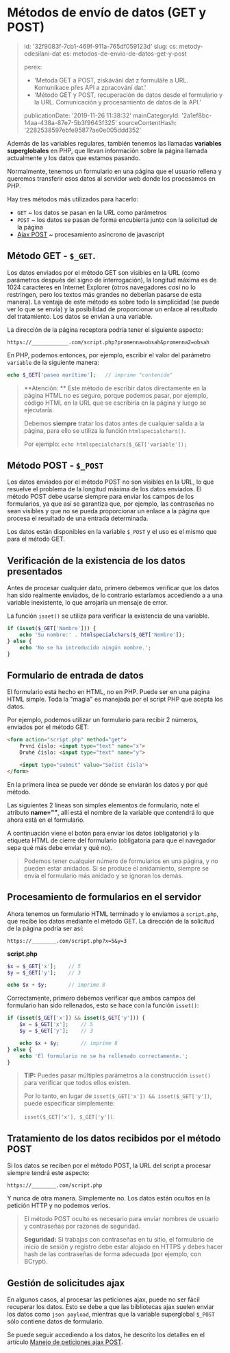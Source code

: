 Métodos de envío de datos (GET y POST)
======================================

> id: '32f9083f-7cb1-469f-911a-765df059123d'
> slug:
> 	cs: metody-odesilani-dat
> 	es: metodos-de-envio-de-datos-get-y-post
> 
> perex:
> 	- 'Metoda GET a POST, získávání dat z formuláře a URL. Komunikace přes API a zpracování dat.'
> 	- 'Método GET y POST, recuperación de datos desde el formulario y la URL. Comunicación y procesamiento de datos de la API.'
> 
> publicationDate: '2019-11-26 11:38:32'
> mainCategoryId: '2a1ef8bc-14aa-438a-87e7-5b3f9643f325'
> sourceContentHash: '2282538597ebfe95877ae0e005ddd352'

Además de las variables regulares, también tenemos las llamadas **variables superglobales** en PHP, que llevan información sobre la página llamada actualmente y los datos que estamos pasando.

Normalmente, tenemos un formulario en una página que el usuario rellena y queremos transferir esos datos al servidor web donde los procesamos en PHP.

Hay tres métodos más utilizados para hacerlo:

- `GET` ~ los datos se pasan en la URL como parámetros
- `POST` ~ los datos se pasan de forma encubierta junto con la solicitud de la página
- <a href="/ajax-post">Ajax POST</a> ~ procesamiento asíncrono de javascript

Método GET - `$_GET`.
--------------------

Los datos enviados por el método GET son visibles en la URL (como parámetros después del signo de interrogación), la longitud máxima es de 1024 caracteres en Internet Explorer (otros navegadores *casi* no lo restringen, pero los textos más grandes no deberían pasarse de esta manera). La ventaja de este método es sobre todo la simplicidad (se puede ver lo que se envía) y la posibilidad de proporcionar un enlace al resultado del tratamiento. Los datos se envían a una variable.

La dirección de la página receptora podría tener el siguiente aspecto:

`https://____________.com/script.php?promenna=obsah&promenna2=obsah`

En PHP, podemos entonces, por ejemplo, escribir el valor del parámetro `variable` de la siguiente manera:

```php
echo $_GET['paseo marítimo'];	// imprime "contenido"
```

> **Atención: ** Este método de escribir datos directamente en la página HTML no es seguro, porque podemos pasar, por ejemplo, código HTML en la URL que se escribiría en la página y luego se ejecutaría.
>
> Debemos **siempre** tratar los datos antes de cualquier salida a la página, para ello se utiliza la función `htmlspecialchars()`.
>
> Por ejemplo: `echo htmlspecialchars($_GET['variable']);`

Método POST - `$_POST`
----------------------

Los datos enviados por el método POST no son visibles en la URL, lo que resuelve el problema de la longitud máxima de los datos enviados. El método POST debe usarse siempre para enviar los campos de los formularios, ya que así se garantiza que, por ejemplo, las contraseñas no sean visibles y que no se pueda proporcionar un enlace a la página que procesa el resultado de una entrada determinada.

Los datos están disponibles en la variable `$_POST` y el uso es el mismo que para el método GET.

Verificación de la existencia de los datos presentados
--------------------------------

Antes de procesar cualquier dato, primero debemos verificar que los datos han sido realmente enviados, de lo contrario estaríamos accediendo a
 a una variable inexistente, lo que arrojaría un mensaje de error.

La función `isset()` se utiliza para verificar la existencia de una variable.

```php
if (isset($_GET['Nombre'])) {
    echo 'Su nombre:' . htmlspecialchars($_GET['Nombre']);
} else {
    echo 'No se ha introducido ningún nombre.';
}
```

Formulario de entrada de datos
------------------------

El formulario está hecho en HTML, no en PHP. Puede ser en una página HTML simple. Toda la "magia" es manejada por el script PHP que acepta los datos.

Por ejemplo, podemos utilizar un formulario para recibir 2 números, enviados por el método GET:

```html
<form action="script.php" method="get">
    První číslo: <input type="text" name="x">
    Druhé číslo: <input type="text" name="y">

    <input type="submit" value="Sečíst čísla">
</form>
```

En la primera línea se puede ver dónde se enviarán los datos y por qué método.

Las siguientes 2 líneas son simples elementos de formulario, note el atributo **name=""**, allí está el nombre de la variable que contendrá lo que ahora está en el formulario.

A continuación viene el botón para enviar los datos (obligatorio) y la etiqueta HTML de cierre del formulario (obligatoria para que el navegador sepa qué más debe enviar y qué no).

> Podemos tener cualquier número de formularios en una página, y no pueden estar anidados. Si se produce el anidamiento, siempre se envía el formulario más anidado y se ignoran los demás.

Procesamiento de formularios en el servidor
-------------------------------

Ahora tenemos un formulario HTML terminado y lo enviamos a `script.php`, que recibe los datos mediante el método GET. La dirección de la solicitud de la página podría ser así:

`https://________.com/script.php?x=5&y=3`

**script.php**

```php
$x = $_GET['x'];	// 5
$y = $_GET['y'];	// 3

echo $x + $y;		// imprime 8
```

Correctamente, primero debemos verificar que ambos campos del formulario han sido rellenados, esto se hace con la función `isset()`:

```php
if (isset($_GET['x']) && isset($_GET['y'])) {
    $x = $_GET['x'];	// 5
    $y = $_GET['y'];	// 3

    echo $x + $y;		// imprime 8
} else {
    echo 'El formulario no se ha rellenado correctamente.';
}
```

> **TIP:** Puedes pasar múltiples parámetros a la construcción `isset()` para verificar que todos ellos existen.
>
> Por lo tanto, en lugar de `isset($_GET['x']) && isset($_GET['y'])`, puede especificar simplemente:
>
> `isset($_GET['x'], $_GET['y'])`.

Tratamiento de los datos recibidos por el método POST
--------------------------------------

Si los datos se reciben por el método POST, la URL del script a procesar siempre tendrá este aspecto:

`https://________.com/script.php`

Y nunca de otra manera. Simplemente no. Los datos están ocultos en la petición HTTP y no podemos verlos.

> El método POST oculto es necesario para enviar nombres de usuario y contraseñas por razones de seguridad.
>
> **Seguridad:** Si trabajas con contraseñas en tu sitio, el formulario de inicio de sesión y registro debe estar alojado en HTTPS y debes hacer hash de las contraseñas de forma adecuada (por ejemplo, con BCrypt).

Gestión de solicitudes ajax
------------------------------

En algunos casos, al procesar las peticiones ajax, puede no ser fácil recuperar los datos. Esto se debe a que las bibliotecas ajax suelen enviar los datos como `json payload`, mientras que la variable superglobal `$_POST` sólo contiene datos de formulario.

Se puede seguir accediendo a los datos, he descrito los detalles en el artículo <a href="/ajax-post">Manejo de peticiones ajax POST</a>.
